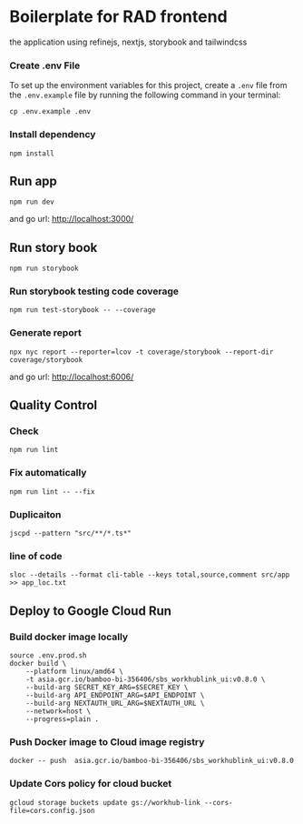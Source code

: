 # Boilerplate for RAD frontend

the application using refinejs, nextjs, storybook and tailwindcss

### Create .env File

To set up the environment variables for this project, create a `.env` file from the `.env.example` file by running the following command in your terminal:

    cp .env.example .env

### Install dependency

    npm install

## Run app

    npm run dev

and go url: <http://localhost:3000/>

## Run story book

    npm run storybook

### Run storybook testing code coverage

    npm run test-storybook -- --coverage

### Generate report

    npx nyc report --reporter=lcov -t coverage/storybook --report-dir coverage/storybook

and go url: <http://localhost:6006/>

## Quality Control

### Check

    npm run lint

### Fix automatically

    npm run lint -- --fix

### Duplicaiton

    jscpd --pattern "src/**/*.ts*"

### line of code

    sloc --details --format cli-table --keys total,source,comment src/app  >> app_loc.txt

## Deploy to Google Cloud Run

### Build docker image locally

    source .env.prod.sh
    docker build \
        --platform linux/amd64 \
        -t asia.gcr.io/bamboo-bi-356406/sbs_workhublink_ui:v0.8.0 \
        --build-arg SECRET_KEY_ARG=$SECRET_KEY \
        --build-arg API_ENDPOINT_ARG=$API_ENDPOINT \
        --build-arg NEXTAUTH_URL_ARG=$NEXTAUTH_URL \
        --network=host \
        --progress=plain .

### Push Docker image to Cloud image registry

    docker -- push  asia.gcr.io/bamboo-bi-356406/sbs_workhublink_ui:v0.8.0

### Update Cors policy for cloud bucket

    gcloud storage buckets update gs://workhub-link --cors-file=cors.config.json
